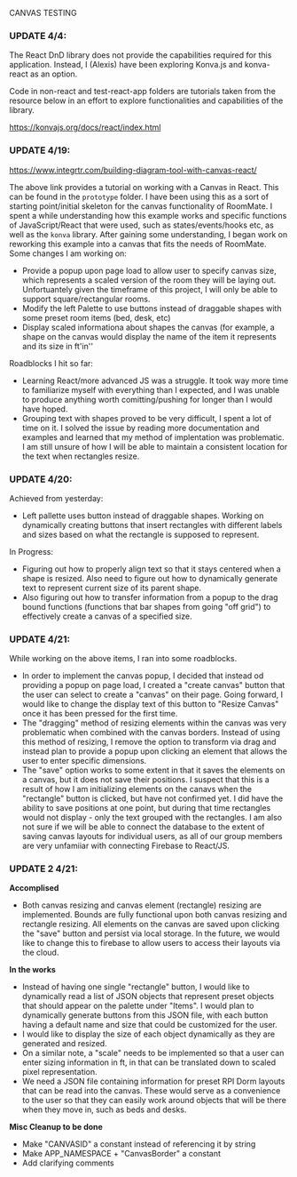 CANVAS TESTING

### UPDATE 4/4:
The React DnD library does not provide the capabilities required for this application. Instead, I (Alexis) have been exploring Konva.js and konva-react as an option.

Code in non-react and test-react-app folders are tutorials taken from the resource below in an effort to explore functionalities and capabilities of the library. 

https://konvajs.org/docs/react/index.html

### UPDATE 4/19:

https://www.integrtr.com/building-diagram-tool-with-canvas-react/

The above link provides a tutorial on working with a Canvas in React. This can be found in the `prototype` folder. I have been using this as a sort of starting point/initial skeleton for the canvas functionality of RoomMate. I spent a while understanding how this example works and specific functions of JavaScript/React that were used, such as states/events/hooks etc, as well as the `konva` library. After gaining some understanding, I began work on reworking this example into a canvas that fits the needs of RoomMate. Some changes I am working on:

* Provide a popup upon page load to allow user to specify canvas size, which represents a scaled version of the room they will be laying out. Unfortuantely given the timeframe of this project, I will only be able to support square/rectangular rooms.
* Modify the left Palette to use buttons instead of draggable shapes with some preset room items (bed, desk, etc)
* Display scaled informationa about shapes the canvas (for example, a shape on the canvas would display the name of the item it represents and its size in ft'in''

Roadblocks I hit so far:
* Learning React/more advanced JS was a struggle. It took way more time to familiarize myself with everything than I expected, and I was unable to produce anything worth comitting/pushing for longer than I would have hoped. 
* Grouping text with shapes proved to be very difficult, I spent a lot of time on it. I solved the issue by reading more documentation and examples and learned that my method of implentation was problematic. I am still unsure of how I will be able to maintain a consistent location for the text when rectangles resize.


### UPDATE 4/20:

Achieved from yesterday:
* Left pallette uses button instead of draggable shapes. Working on dynamically creating buttons that insert rectangles with different labels and sizes based on what the rectangle is supposed to represent.

In Progress:
* Figuring out how to properly align text so that it stays centered when a shape is resized. Also need to figure out how to dynamically generate text to represent current size of its parent shape.
* Also figuring out how to transfer information from a popup to the drag bound functions (functions that bar shapes from going "off grid") to effectively create a canvas of a specified size. 


### UPDATE 4/21:

While working on the above items, I ran into some roadblocks. 
* In order to implement the canvas popup, I decided that instead od providing a popup on page load, I created a "create canvas" button that the user can select to create a "canvas" on their page. Going forward, I would like to change the display text of this button to "Resize Canvas" once it has been pressed for the first time. 
* The "dragging" method of resizing elements within the canvas was very problematic when combined with the canvas borders. Instead of using this method of resizing, I remove the option to transform via drag and instead plan to provide a popup upon clicking an element that allows the user to enter specific dimensions. 
* The "save" option works to some extent in that it saves the elements on a canvas, but it does not save their positions. I suspect that this is a result of how I am initializing elements on the canavs when the "rectangle" button is clicked, but have not confirmed yet. I did have the ability to save positions at one point, but during that time rectangles would not display - only the text grouped with the rectangles. I am also not sure if we will be able to connect the database to the extent of saving canvas layouts for individual users, as all of our group members are very unfamiiar with connecting Firebase to React/JS.


### UPDATE 2 4/21:

**Accomplised**

* Both canvas resizing and canvas element (rectangle) resizing are implemented. Bounds are fully functional upon both canvas resizing and rectangle resizing. All elements on the canvas are saved upon clicking the "save" button and persist via local storage. In the future, we would like to change this to firebase to allow users to access their layouts via the cloud. 

**In the works**

* Instead of having one single "rectangle" button, I would like to dynamically read a list of JSON objects that represent preset objects that should appear on the palette under "Items". I would plan to dynamically generate buttons from this JSON file, with each button having a default name and size that could be customized for the user.
* I would like to display the size of each object dynamically as they are generated and resized.
* On a similar note, a "scale" needs to be implemented so that a user can enter sizing information in ft, in that can be translated down to scaled pixel representation. 
* We need a JSON file containing information for preset RPI Dorm layouts that can be read into the canvas. These would serve as a convenience to the user so that they can easily work around objects that will be there when they move in, such as beds and desks. 


**Misc Cleanup to be done**

* Make "CANVASID" a constant instead of referencing it by string
* Make APP_NAMESPACE + "CanvasBorder" a constant
* Add clarifying comments




